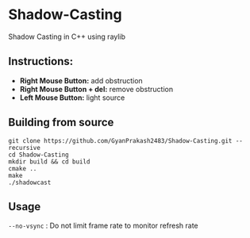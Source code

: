 # Shadow-Casting
Shadow Casting in C++ using raylib

## Instructions:

 - **Right Mouse Button:** add obstruction
 - **Right Mouse Button + del:** remove obstruction
 - **Left Mouse Button:** light source 

## Building from source

`git clone https://github.com/GyanPrakash2483/Shadow-Casting.git --recursive`  
`cd Shadow-Casting`  
`mkdir build && cd build`  
`cmake ..`  
`make`  
`./shadowcast`  


## Usage

`--no-vsync`        :       Do not limit frame rate to monitor refresh rate